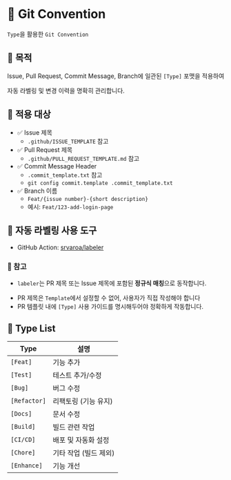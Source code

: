 # 🧾 Git Convention

`Type`을 활용한 `Git Convention`

## 🎯 목적

Issue, Pull Request, Commit Message, Branch에 일관된 `[Type]` 포맷을 적용하여

자동 라벨링 및 변경 이력을 명확히 관리합니다.

## 🧩 적용 대상

- ✅ Issue 제목
  - `.github/ISSUE_TEMPLATE` 참고
- ✅ Pull Request 제목
  - `.github/PULL_REQUEST_TEMPLATE.md` 참고
- ✅ Commit Message Header
  - `.commit_template.txt` 참고
  - `git config commit.template .commit_template.txt`
- ✅ Branch 이름
  - `Feat/{issue number}-{short description}`
  - 예시: `Feat/123-add-login-page`

## 🔧 자동 라벨링 사용 도구

- GitHub Action: [srvaroa/labeler](https://github.com/srvaroa/labeler)

### 📌 참고

- `labeler`는 PR 제목 또는 Issue 제목에 포함된 **정규식 매칭**으로 동작합니다.

* PR 제목은 `Template`에서 설정할 수 없어, 사용자가 직접 작성해야 합니다
* PR 템플릿 내에 `[Type]` 사용 가이드를 명시해두어야 정확하게 작동합니다.

## 🧾 Type List

| Type         | 설명                  |
| ------------ | --------------------- |
| `[Feat]`     | 기능 추가             |
| `[Test]`     | 테스트 추가/수정      |
| `[Bug]`      | 버그 수정             |
| `[Refactor]` | 리팩토링 (기능 유지)  |
| `[Docs]`     | 문서 수정             |
| `[Build]`    | 빌드 관련 작업        |
| `[CI/CD]`    | 배포 및 자동화 설정   |
| `[Chore]`    | 기타 작업 (빌드 제외) |
| `[Enhance]`  | 기능 개선             |

